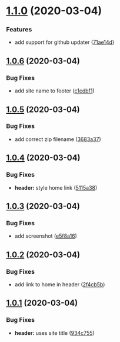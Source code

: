 # [1.1.0](https://github.com/kurtrank/robot-rock/compare/v1.0.6...v1.1.0) (2020-03-04)


### Features

* add support for github updater ([71ae14d](https://github.com/kurtrank/robot-rock/commit/71ae14d4c8c410786aadad113562dab9c74405b2))

## [1.0.6](https://github.com/kurtrank/robot-rock/compare/v1.0.5...v1.0.6) (2020-03-04)


### Bug Fixes

* add site name to footer ([c1cdbf1](https://github.com/kurtrank/robot-rock/commit/c1cdbf1c2abeee525799f77031bb10a3ea0e37f0))

## [1.0.5](https://github.com/kurtrank/robot-rock/compare/v1.0.4...v1.0.5) (2020-03-04)


### Bug Fixes

* add correct zip filename ([3683a37](https://github.com/kurtrank/robot-rock/commit/3683a37171ad4267e4655aa735442ede89f2e1d5))

## [1.0.4](https://github.com/kurtrank/robot-rock/compare/v1.0.3...v1.0.4) (2020-03-04)


### Bug Fixes

* **header:** style home link ([5115a38](https://github.com/kurtrank/robot-rock/commit/5115a38bdcd680e845d7d3ba5d236394135fee0e))

## [1.0.3](https://github.com/kurtrank/robot-rock/compare/v1.0.2...v1.0.3) (2020-03-04)


### Bug Fixes

* add screenshot ([e5f8a16](https://github.com/kurtrank/robot-rock/commit/e5f8a16e19a5706aeaba6d1548ce3d44d3a9ff61))

## [1.0.2](https://github.com/kurtrank/robot-rock/compare/v1.0.1...v1.0.2) (2020-03-04)


### Bug Fixes

* add link to home in header ([2f4cb5b](https://github.com/kurtrank/robot-rock/commit/2f4cb5b8dcd339c164619401c94d85a35d46bb59))

## [1.0.1](https://github.com/kurtrank/robot-rock/compare/v1.0.0...v1.0.1) (2020-03-04)


### Bug Fixes

* **header:** uses site title ([934c755](https://github.com/kurtrank/robot-rock/commit/934c755052d035740c5574cd4fdf4971fa22739e))
